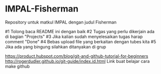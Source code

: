 # IMPAL-Fisherman
Repository untuk matkul IMPAL dengan judul Fisherman

#1 Tolong baca README ini dengan baik
#2 Tugas yang perlu dikerjain ada di bagian "Projects"
#3 Jika kalian sudah menyelesaikan tugas harap comment "Done"
#4 Bebas upload file yang berkaitan dengan tubes kita
#5 Jika ada yang bingung silahkan ditanyakan di grup

https://product.hubspot.com/blog/git-and-github-tutorial-for-beginners
http://rogerdudler.github.io/git-guide/index.id.html
Link buat belajar cara make github
